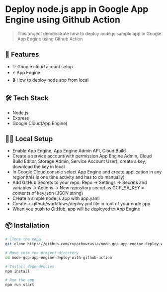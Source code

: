 # Deploy node.js app in Google App Engine using Github Action

> This project demonstrate how to deploy node.js sample app in Google App Engine using Github Action

## 🚀 Features

- ✨ Google cloud acount setup
- ⚡ App Engine
- 🔒 How to deploy node app from local

## 🛠 Tech Stack

- Node.js
- Express
- Google Cloud(App Engine)

## 🧑‍💻 Local Setup
- Enable App Engine, App Engine Admin API, Cloud Build
- Create a service account(with permission App Engine Admin, Cloud Build Editor, Storage Admin, Service Account User), create a key, download the key in local
- In Google Cloud console select App Engine and create application in any region(this is one time activity and has to do manually)
- Add GitHub Secrets to your repo:  Repo → Settings → Secrets and variables → Actions → New repository secret as GCP_SA_KEY = contents of key.json (JSON string)
- Create a simple node.js app with app.yaml
- Create a .github/workflows/deploy.yml file in root of your node app
- When you push to GitHub, app will be deployed to App Engine

## 📦 Installation

```bash
# Clone the repo
git clone https://github.com/rupachowrasia/node-gcp-app-engine-deploy-with-github-action.git

# Move into the project directory
cd node-gcp-app-engine-deploy-with-github-action

# Install dependencies
npm install

# Run the app
npm run start
